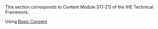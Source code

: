 This section corresponds to Content Module [ITI-Z1] of the IHE Technical Framework.

Using [Basic Consent](StructureDefinition-IHE.PCF.consentBasic.html)
